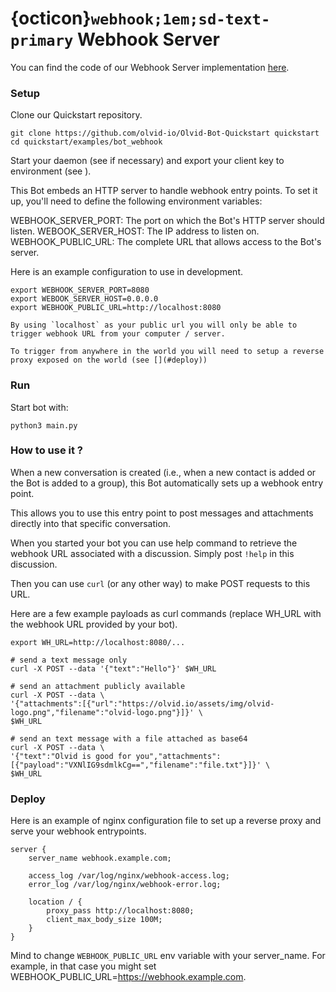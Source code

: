 # {octicon}`webhook;1em;sd-text-primary` Webhook Server

You can find the code of our Webhook Server implementation [here](https://github.com/olvid-io/Olvid-Bot-Quickstart/tree/main/examples/bot_webhook).

### Setup
Clone our Quickstart repository.
```shell
git clone https://github.com/olvid-io/Olvid-Bot-Quickstart quickstart
cd quickstart/examples/bot_webhook
```

Start your daemon (see [](/quickstart.md) if necessary) and export your client key to environment (see [](/quickstart.md#setup-client-key)).

This Bot embeds an HTTP server to handle webhook entry points.
To set it up, you'll need to define the following environment variables:

WEBHOOK_SERVER_PORT: The port on which the Bot's HTTP server should listen.
WEBOOK_SERVER_HOST: The IP address to listen on.
WEBHOOK_PUBLIC_URL: The complete URL that allows access to the Bot's server.

Here is an example configuration to use in development.
```shell
export WEBHOOK_SERVER_PORT=8080
export WEBOOK_SERVER_HOST=0.0.0.0
export WEBHOOK_PUBLIC_URL=http://localhost:8080
```

```{warning}
By using `localhost` as your public url you will only be able to trigger webhook URL from your computer / server.

To trigger from anywhere in the world you will need to setup a reverse proxy exposed on the world (see [](#deploy))
```

### Run
Start bot with:

```shell
python3 main.py
```

### How to use it ?
When a new conversation is created (i.e., when a new contact is added or the Bot is added to a group), this Bot automatically sets up a webhook entry point.

This allows you to use this entry point to post messages and attachments directly into that specific conversation.

When you started your bot you can use help command to retrieve the webhook URL associated with a discussion. 
Simply post `!help` in this discussion.

Then you can use `curl` (or any other way) to make POST requests to this URL.

Here are a few example payloads as curl commands (replace WH_URL with the webhook URL provided by your bot).

```shell
export WH_URL=http://localhost:8080/...

# send a text message only
curl -X POST --data '{"text":"Hello"}' $WH_URL

# send an attachment publicly available
curl -X POST --data \
'{"attachments":[{"url":"https://olvid.io/assets/img/olvid-logo.png","filename":"olvid-logo.png"}]}' \
$WH_URL

# send an text message with a file attached as base64
curl -X POST --data \
'{"text":"Olvid is good for you","attachments":[{"payload":"VXNlIG9sdmlkCg==","filename":"file.txt"}]}' \ 
$WH_URL
```

### Deploy
Here is an example of nginx configuration file to set up a reverse proxy and serve your webhook entrypoints.

```nginx
server {
	server_name webhook.example.com;
	
	access_log /var/log/nginx/webhook-access.log;
	error_log /var/log/nginx/webhook-error.log;

	location / {
		proxy_pass http://localhost:8080;
		client_max_body_size 100M;
	}
}
```

Mind to change `WEBHOOK_PUBLIC_URL` env variable with your server_name. For example, in that case you might set WEBHOOK_PUBLIC_URL=https://webhook.example.com. 
